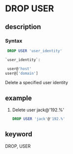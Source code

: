 # DROP USER

## description

### Syntax

```sql
 DROP USER 'user_identity'

`user_identity`:

 user@'host'
user@['domain']
```

 Delete a specified user identity

## example

1. Delete user jack@'192.%'

    ```sql
    DROP USER 'jack'@'192.%'
    ```

## keyword

DROP, USER
